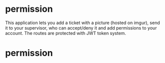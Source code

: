 # permission
  This application lets you add a ticket with a picture (hosted on imgur), send it to your supervisor, who can accept/deny it and add permissions to your account. The routes are protected with JWT token system.

# permission
